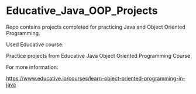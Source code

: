 # Educative_Java_OOP_Projects
Repo contains projects completed for practicing Java and Object Oriented Programming.

Used Educative course: 

Practice projects from Educative Java Object Oriented Programming Course

For more information:

https://www.educative.io/courses/learn-object-oriented-programming-in-java
